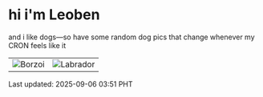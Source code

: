 # hi i'm Leoben

and i like dogs—so have some random dog pics that change whenever my CRON feels like it

|  |  |
|--------|----------|
| ![Borzoi](https://random-dog-vercel.vercel.app/api/random-borzoi?v=1757101896) | ![Labrador](https://random-dog-vercel.vercel.app/api/random-labrador?v=1757101896) |

Last updated: 2025-09-06 03:51 PHT
